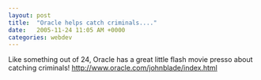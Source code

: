 ```yaml
---
layout: post
title:  "Oracle helps catch criminals...."
date:   2005-11-24 11:05 AM +0000
categories: webdev
---
```

Like something out of 24, Oracle has a great little flash movie presso about catching criminals!
<a href="http://www.oracle.com/johnblade/index.html">http://www.oracle.com/johnblade/index.html</a>